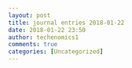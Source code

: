 ```yaml
---
layout: post
title: journal entries 2018-01-22
date: 2018-01-22 23:50
author: techenomics1
comments: true
categories: [Uncategorized]
---
```

